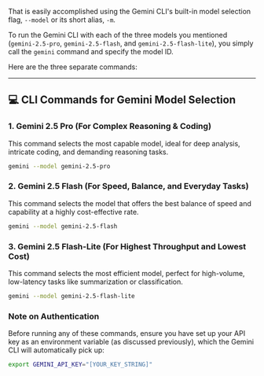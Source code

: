 That is easily accomplished using the Gemini CLI's built-in model selection flag, `--model` or its short alias, `-m`.

To run the Gemini CLI with each of the three models you mentioned (`gemini-2.5-pro`, `gemini-2.5-flash`, and `gemini-2.5-flash-lite`), you simply call the `gemini` command and specify the model ID.

Here are the three separate commands:

-----

## 💻 CLI Commands for Gemini Model Selection

### 1\. Gemini 2.5 Pro (For Complex Reasoning & Coding)

This command selects the most capable model, ideal for deep analysis, intricate coding, and demanding reasoning tasks.

```bash
gemini --model gemini-2.5-pro
```

### 2\. Gemini 2.5 Flash (For Speed, Balance, and Everyday Tasks)

This command selects the model that offers the best balance of speed and capability at a highly cost-effective rate.

```bash
gemini --model gemini-2.5-flash
```

### 3\. Gemini 2.5 Flash-Lite (For Highest Throughput and Lowest Cost)

This command selects the most efficient model, perfect for high-volume, low-latency tasks like summarization or classification.

```bash
gemini --model gemini-2.5-flash-lite
```

### Note on Authentication

Before running any of these commands, ensure you have set up your API key as an environment variable (as discussed previously), which the Gemini CLI will automatically pick up:

```bash
export GEMINI_API_KEY="[YOUR_KEY_STRING]"
```